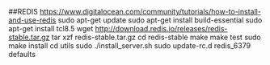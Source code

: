 ##REDIS
https://www.digitalocean.com/community/tutorials/how-to-install-and-use-redis
sudo apt-get update
sudo apt-get install build-essential
sudo apt-get install tcl8.5
wget http://download.redis.io/releases/redis-stable.tar.gz
tar xzf redis-stable.tar.gz
cd redis-stable
make
make test
sudo make install
cd utils
sudo ./install_server.sh
sudo update-rc.d redis_6379 defaults
